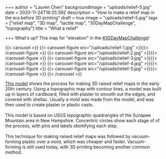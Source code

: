 +++
author = "Lauren Chen"
backgroundImage = "uploads/relief-5.jpg"
date = 2020-11-24T16:25:39Z
description = "How to make a relief map in the era before 3D printing"
draft = true
image = "uploads/relief-5.jpg"
tags = ["relief map", "3D map", "tactile map", "30DayMapChallenge", "topography"]
title = "What a relief"

+++
What's up? This map for "elevation" in the [#30DayMapChallenge](https://twitter.com/search?q=from%3Abplmaps%20%2330DayMapChallenge)!

{{< carousel >}} {{< carousel-figure src="/uploads/relief-1.jpg" >}}{{< /carousel-figure >}} {{< carousel-figure src="/uploads/relief-2.jpg" >}}{{< /carousel-figure >}} {{< carousel-figure src="/uploads/relief-3.jpg" >}}{{< /carousel-figure >}} {{< carousel-figure src="/uploads/relief-4.jpg" >}}{{< /carousel-figure >}} {{< carousel-figure src="/uploads/relief-5.jpg" >}}{{< /carousel-figure >}} {{< /carousel >}}

[This model](https://bpl.bibliocommons.com/item/show/2829450075) shows the process for making 3D raised relief maps in the early 20th century. Using a topographic map with contour lines, a model was built up in layers of cardboard, filled with plaster to smooth out the edges, and covered with shellac. Usually a mold was made from the model, and was then used to create plaster or plastic casts.⁠  
⁠  
This model is based on USGS topographic quadrangles of the Sunapee Mountain area in New Hampshire. Concentric circles show each stage of of the process, with pins and labels identifying each step.⁠  
⁠  
This technique for making raised relief maps was followed by vacuum-forming plastic over a mold, which was cheaper and faster. Vacuum-forming is still used today, with 3D printing becoming another common method.⁠